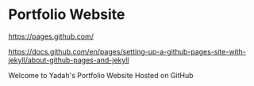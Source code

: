 # Portfolio Website
https://pages.github.com/ 

https://docs.github.com/en/pages/setting-up-a-github-pages-site-with-jekyll/about-github-pages-and-jekyll 

<!DOCTYPE html>
<html>
    <body>
        <p> Welcome to Yadah's Portfolio Website Hosted on GitHub</p>
    </body>
</html>
